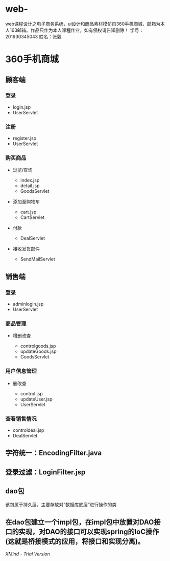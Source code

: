 # web-
web课程设计之电子商务系统，ui设计和商品素材模仿自360手机商城，邮箱为本人163邮箱。作品只作为本人课程作业，如有侵权请告知删除！
学号：201930345043
姓名：张毅

# 360手机商城

## 顾客端

### 登录

- login.jsp
- UserServlet

### 注册

- register.jsp
- UserServlet

### 购买商品

- 浏览/查询

	- index.jsp
	- detail.jsp
	- GoodsServlet

- 添加至购物车

	- cart.jsp
	- CartServlet

- 付款

	- DealServlet

- 接收发货邮件

	- SendMailServlet

## 销售端

### 登录

- adminlogin.jsp
- UserServlet

### 商品管理

- 增删改查

	- controlgoods.jsp
	- updateGoods.jsp
	- GoodsServlet

### 用户信息管理

- 删改查

	- control.jsp
	- updateUser.jsp
	- UserServlet

### 查看销售情况

- controldeal.jsp
- DealServlet

## 字符统一：EncodingFilter.java

## 登录过滤：LoginFilter.jsp

## dao包
该包属于持久层，主要存放对“数据库底层”进行操作的类

## 在dao包建立一个impl包，在impl包中放置对DAO接口的实现，对DAO的接口可以实现spring的IoC操作(这就是桥接模式的应用，将接口和实现分离)。

*XMind - Trial Version*
